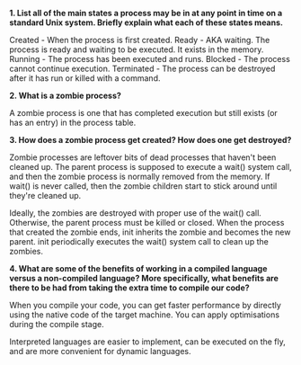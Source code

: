 **1. List all of the main states a process may be in at any point in time on a standard Unix system. Briefly explain what each of these states means.**

Created - When the process is first created.
Ready - AKA waiting. The process is ready and waiting to be executed. It exists in the memory.
Running - The process has been executed and runs.
Blocked - The process cannot continue execution.
Terminated - The process can be destroyed after it has run or killed with a command.

**2. What is a zombie process?**

A zombie process is one that has completed execution but still exists (or has an entry) in the process table.

**3. How does a zombie process get created? How does one get destroyed?**

Zombie processes are leftover bits of dead processes that haven't been cleaned up. The parent process is supposed to execute a wait() system call, and then the zombie process is normally removed from the memory. If wait() is never called, then the zombie children start to stick around until they're cleaned up.

Ideally, the zombies are destroyed with proper use of the wait() call. Otherwise, the parent process must be killed or closed. When the process that created the zombie ends, init inherits the zombie and becomes the new parent. init periodically executes the wait() system call to clean up the zombies.

**4. What are some of the benefits of working in a compiled language versus a non-compiled language? More specifically, what benefits are there to be had from taking the extra time to compile our code?**

When you compile your code, you can get faster performance by directly using the native code of the target machine. You can apply optimisations during the compile stage.

Interpreted languages are easier to implement, can be executed on the fly, and are more convenient for dynamic languages.
